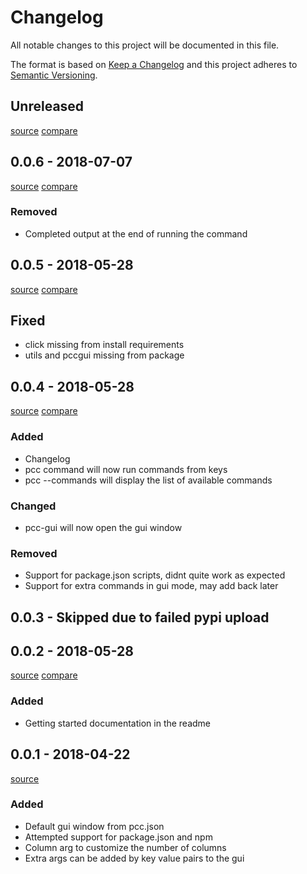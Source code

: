# Changelog
All notable changes to this project will be documented in this file.

The format is based on [Keep a Changelog](http://keepachangelog.com/en/1.0.0/)
and this project adheres to [Semantic Versioning](http://semver.org/spec/v2.0.0.html).

## Unreleased
[source](https://github.com/miniscruff/python-command-center/tree/master)
[compare](https://github.com/miniscruff/python-command-center/compare/v0.0.6...master)

## 0.0.6 - 2018-07-07
[source](https://github.com/miniscruff/python-command-center/tree/v0.0.6)
[compare](https://github.com/miniscruff/python-command-center/compare/v0.0.5...v0.0.6)
### Removed
- Completed output at the end of running the command

## 0.0.5 - 2018-05-28
[source](https://github.com/miniscruff/python-command-center/tree/v0.0.5)
[compare](https://github.com/miniscruff/python-command-center/compare/v0.0.4...v0.0.5)

## Fixed
- click missing from install requirements
- utils and pccgui missing from package

## 0.0.4 - 2018-05-28
[source](https://github.com/miniscruff/python-command-center/tree/v0.0.4)
[compare](https://github.com/miniscruff/python-command-center/compare/v0.0.2...v0.0.4)

### Added
- Changelog
- pcc command will now run commands from keys
- pcc --commands will display the list of available commands

### Changed
- pcc-gui will now open the gui window

### Removed
- Support for package.json scripts, didnt quite work as expected
- Support for extra commands in gui mode, may add back later

## 0.0.3 - Skipped due to failed pypi upload

## 0.0.2 - 2018-05-28
[source](https://github.com/miniscruff/python-command-center/tree/v0.0.2)
[compare](https://github.com/miniscruff/python-command-center/compare/v0.0.1...v0.0.2)

### Added
- Getting started documentation in the readme

## 0.0.1 - 2018-04-22
[source](https://github.com/miniscruff/python-command-center/tree/v0.0.1)

### Added
- Default gui window from pcc.json
- Attempted support for package.json and npm
- Column arg to customize the number of columns
- Extra args can be added by key value pairs to the gui
